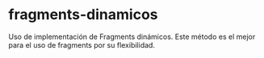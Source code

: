 fragments-dinamicos
===================

Uso de implementación de Fragments dinámicos. Este método es el mejor para el uso de fragments por su flexibilidad.
